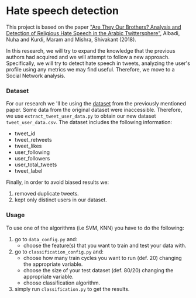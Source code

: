# Hate speech detection
This project is based on the paper 
["Are They Our Brothers? Analysis and Detection of Religious Hate Speech in the Arabic Twittersphere"](https://ieeexplore.ieee.org/document/8508247), 
Albadi, Nuha and Kurdi, Maram and Mishra, Shivakant (2018).
 
In this research, we will try to expand the knowledge that the previous authors had acquired 
and we will attempt to follow a new approach. Specifically, we will try to detect hate speech in
tweets, analyzing the user's profile using any metrics we may find useful. Therefore, we move
to a Social Network analysis.

### Dataset
For our research we 'll be using the [dataset](https://github.com/nuhaalbadi/Arabic_hatespeech) from the 
previously mentioned paper.
Some data from the original dataset were inaccessible. Therefore, we use `extract_tweet_user_data.py` to obtain our new dataset
`tweet_user_data.csv`. The dataset includes the following information:
* tweet_id
* tweet_retweets
* tweet_likes
* user_following
* user_followers
* user_total_tweets
* tweet_label

Finally, in order to avoid biased results we: 
1. removed duplicate tweets. 
2. kept only distinct users in our dataset. 


### Usage
To use one of the algorithms (i.e SVM, KNN) you have to do the following:
1. go to `data_config.py` and:
    * choose the feature(s) that you want to train and test your data with.
2. go to `classification_config.py` and:
    * choose how many train cycles you want to run (def. 20) changing the appropriate variable.
    * choose the size of your test dataset (def. 80/20) changing the appropriate variable.
    * choose classification algorithm.
2. simply run `classification.py` to get the results.
